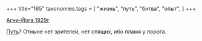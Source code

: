 +++
title="165"
taxonomies.tags = [
 "жизнь",
 "путь",
 "битва",
 "опыт",
]
+++

[Агни-Йога 1929г](/agni/1929)

[Путь](/tags/битва)? Отныне нет зрителей, нет спящих, ибо пламя у порога.